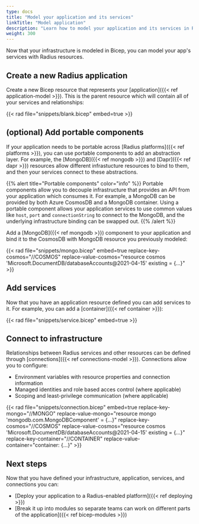 ```yaml
---
type: docs
title: "Model your application and its services"
linkTitle: "Model application"
description: "Learn how to model your application and its services in Radius"
weight: 300
---
```


Now that your infrastructure is modeled in Bicep, you can model your app's services with Radius resources.

## Create a new Radius application

Create a new Bicep resource that represents your [application]({{< ref application-model >}}). This is the parent resource which will contain all of your services and relationships:

{{< rad file="snippets/blank.bicep" embed=true >}}

## (optional) Add portable components

If your application needs to be portable across [Radius platforms]({{< ref platforms >}}), you can use portable components to add an abstraction layer. For example, the [MongoDB]({{< ref mongodb >}}) and [Dapr]({{< ref dapr >}}) resources allow different infrastucture resources to bind to them, and then your services connect to these abstractions.

{{% alert title="Portable components" color="info" %}}
Portable components allow you to decouple infrastructure that provides an API from your application which consumes it. For example, a MongoDB can be provided by both Azure CosmosDB and a MongoDB container. Using a portable component allows your application services to use common values like `host`, `port` and `connectionString` to connect to the MongoDB, and the underlying infrastructure binding can be swapped out.
{{% /alert %}}

Add a [MongoDB]({{< ref mongodb >}}) component to your application and bind it to the CosmosDB with MongoDB resource you previously modeled:

{{< rad file="snippets/mongo.bicep" embed=true replace-key-cosmos="//COSMOS" replace-value-cosmos="resource cosmos 'Microsoft.DocumentDB/databaseAccounts@2021-04-15' existing = {...}" >}}

## Add services

Now that you have an application resource defined you can add services to it. For example, you can add a [container]({{< ref container >}}):

{{< rad file="snippets/service.bicep" embed=true >}}

## Connect to infrastructure

Relationships between Radius services and other resources can be defined through [connections]({{< ref connections-model >}}). Connections allow you to configure:

- Environment variables with resource properties and connection information
- Managed identities and role based acces control (where applicable)
- Scoping and least-privilege communication (where applicable)

{{< rad file="snippets/connection.bicep" embed=true replace-key-mongo="//MONGO" replace-value-mongo="resource mongo 'mongodb.com.MongoDBComponent' = {...}" replace-key-cosmos="//COSMOS" replace-value-cosmos="resource cosmos 'Microsoft.DocumentDB/databaseAccounts@2021-04-15' existing = {...}" replace-key-container="//CONTAINER" replace-value-container="container: {...}" >}}

## Next steps

Now that you have defined your infrastructure, application, services, and connections you can:

- [Deploy your application to a Radius-enabled platform]({{< ref deploying >}})
- [Break it up into modules so separate teams can work on different parts of the application]({{< ref bicep-modules >}})
